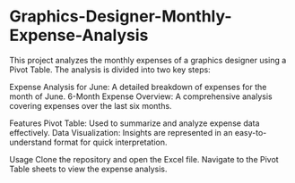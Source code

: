 # Graphics-Designer-Monthly-Expense-Analysis
This project analyzes the monthly expenses of a graphics designer using a Pivot Table. The analysis is divided into two key steps:

Expense Analysis for June: A detailed breakdown of expenses for the month of June.
6-Month Expense Overview: A comprehensive analysis covering expenses over the last six months.

Features
Pivot Table: Used to summarize and analyze expense data effectively.
Data Visualization: Insights are represented in an easy-to-understand format for quick interpretation.

Usage
Clone the repository and open the Excel file.
Navigate to the Pivot Table sheets to view the expense analysis.
